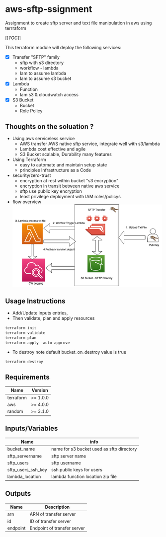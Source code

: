 # aws-sftp-ssignment
Assignment to create sftp server and text file manipulation  in aws using terrraform 

[[_TOC_]]

This terraform module will deploy the following services:

- [x] Transfer "SFTP" family
    - sftp with s3 directory
    - workflow - lambda 
    - Iam to assume lambda
    - Iam to assume s3 bucket
- [x] Lambda
    - Function
    - Iam s3 & cloudwatch access
- [x] S3 Bucket
    - Bucket
    - Role Policy

## Thoughts on the soluation ?
- Using aws serviceless service
    - AWS transfer AWS native sftp service, integrate well with s3/lambda
    - Lambda cost effective and agile
    - S3 Bucket scalable, Durability many features
- Using Terraform 
    - easy to automate and maintain setup state 
    - principles Infrastructure as a Code 
- security/zero-trust
    - encryption at rest within bucket "s3 encryption"
    - encryption in transit between native aws service
    - sftp use public key encryption
    - least privilege deployment with IAM roles/policys
- flow overview 
![Alt overview](misc/flow-overview.png)



## Usage Instructions
- Add/Update inputs entries, 
- Then validate, plan and apply resources
```
terraform init
terraform validate
terraform plan
terraform apply -auto-approve
```
- To destroy note default bucket_on_destroy value is true
```
terraform destroy
```

## Requirements
| Name | Version |
|------|---------|
| terraform | >= 1.0.0 |
| aws | >= 4.0.0 |
| random | >= 3.1.0 |

## Inputs/Variables
| Name | info |
|------|---------|
| bucket_name | name for s3 bucket used as sftp directory |
| sftp_servername | sftp server name |
| sftp_users | sftp username |
| sftp_users_ssh_key | ssh public keys for users |
| lambda_location | lambda function location zip file |

## Outputs

| Name | Description |
|------|-------------|
| arn | ARN of transfer server |
| id | ID of transfer server |
| endpoint | Endpoint of transfer server |

